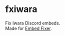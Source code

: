 # fxiwara
 Fix Iwara Discord embeds.  
 Made for [Embed Fixer](https://github.com/seriaati/embed-fixer).
